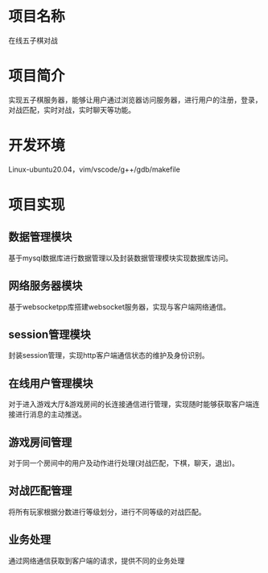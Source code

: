 # 项目名称
在线五子棋对战
# 项目简介
实现五子棋服务器，能够让用户通过浏览器访问服务器，进行用户的注册，登录，对战匹配，实时对战，实时聊天等功能。
# 开发环境
Linux-ubuntu20.04，vim/vscode/g++/gdb/makefile
# 项目实现
## 数据管理模块
基于mysql数据库进行数据管理以及封装数据管理模块实现数据库访问。
## 网络服务器模块
基于websocketpp库搭建websocket服务器，实现与客户端网络通信。
## session管理模块
封装session管理，实现http客户端通信状态的维护及身份识别。
## 在线用户管理模块
对于进入游戏大厅&游戏房间的长连接通信进行管理，实现随时能够获取客户端连接进行消息的主动推送。
## 游戏房间管理
对于同一个房间中的用户及动作进行处理(对战匹配，下棋，聊天，退出)。
## 对战匹配管理
将所有玩家根据分数进行等级划分，进行不同等级的对战匹配。
## 业务处理
通过网络通信获取到客户端的请求，提供不同的业务处理